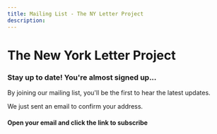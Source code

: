 ```yaml
---
title: Mailing List - The NY Letter Project
description: 
---
```


# The New York Letter Project

### Stay up to date! You're almost signed up...

By joining our mailing list, you'll be the first to hear the latest updates.

We just sent an email to confirm your address. 

#### Open your email and click the link to subscribe


